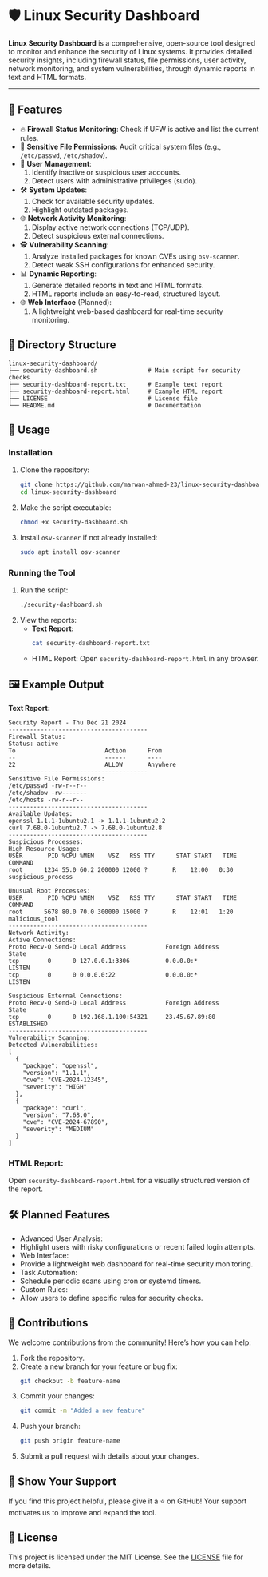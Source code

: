 # 🛡️ Linux Security Dashboard

**Linux Security Dashboard** is a comprehensive, open-source tool designed to monitor and enhance the security of Linux systems. It provides detailed security insights, including firewall status, file permissions, user activity, network monitoring, and system vulnerabilities, through dynamic reports in text and HTML formats.

---

## 🚀 Features
- 🔥 **Firewall Status Monitoring**: Check if UFW is active and list the current rules.
- 🔐 **Sensitive File Permissions**: Audit critical system files (e.g., `/etc/passwd`, `/etc/shadow`).
- 👤 **User Management**:
  1. Identify inactive or suspicious user accounts.
  2. Detect users with administrative privileges (sudo).
- 🛠️ **System Updates**:
  1. Check for available security updates.
  2. Highlight outdated packages.
- 🌐 **Network Activity Monitoring**:
  1. Display active network connections (TCP/UDP).
  2. Detect suspicious external connections.
- 🕵️ **Vulnerability Scanning**:
  1. Analyze installed packages for known CVEs using `osv-scanner`.
  2. Detect weak SSH configurations for enhanced security.
- 📊 **Dynamic Reporting**:
  1. Generate detailed reports in text and HTML formats.
  2. HTML reports include an easy-to-read, structured layout.
- 🌐 **Web Interface** (Planned):
  1. A lightweight web-based dashboard for real-time security monitoring.


## 📂 Directory Structure

```plaintext
linux-security-dashboard/
├── security-dashboard.sh              # Main script for security checks
├── security-dashboard-report.txt      # Example text report
├── security-dashboard-report.html     # Example HTML report
├── LICENSE                            # License file
└── README.md                          # Documentation
```

## 📖 Usage
### Installation
1. Clone the repository:
    ```bash
    git clone https://github.com/marwan-ahmed-23/linux-security-dashboard.git
    cd linux-security-dashboard
    ```
2. Make the script executable:
    ```bash
    chmod +x security-dashboard.sh
    ```
3. Install `osv-scanner` if not already installed:
    ```bash
    sudo apt install osv-scanner
    ```
### Running the Tool
1. Run the script:
    ```bash
    ./security-dashboard.sh
    ```
2. View the reports:
    - **Text Report:**
        ```bash
        cat security-dashboard-report.txt
        ```
    - HTML Report: Open `security-dashboard-report.html` in any browser.

## 🖼️ Example Output
**Text Report:**
```plaintext
Security Report - Thu Dec 21 2024
---------------------------------------
Firewall Status:
Status: active
To                         Action      From
--                         ------      ----
22                         ALLOW       Anywhere
---------------------------------------
Sensitive File Permissions:
/etc/passwd -rw-r--r--
/etc/shadow -rw-------
/etc/hosts -rw-r--r--
---------------------------------------
Available Updates:
openssl 1.1.1-1ubuntu2.1 -> 1.1.1-1ubuntu2.2
curl 7.68.0-1ubuntu2.7 -> 7.68.0-1ubuntu2.8
---------------------------------------
Suspicious Processes:
High Resource Usage:
USER       PID %CPU %MEM    VSZ   RSS TTY      STAT START   TIME COMMAND
root      1234 55.0 60.2 200000 12000 ?       R    12:00   0:30 suspicious_process

Unusual Root Processes:
USER       PID %CPU %MEM    VSZ   RSS TTY      STAT START   TIME COMMAND
root      5678 80.0 70.0 300000 15000 ?       R    12:01   1:20 malicious_tool
---------------------------------------
Network Activity:
Active Connections:
Proto Recv-Q Send-Q Local Address           Foreign Address         State
tcp        0      0 127.0.0.1:3306          0.0.0.0:*               LISTEN
tcp        0      0 0.0.0.0:22              0.0.0.0:*               LISTEN

Suspicious External Connections:
Proto Recv-Q Send-Q Local Address           Foreign Address         State
tcp        0      0 192.168.1.100:54321     23.45.67.89:80          ESTABLISHED
---------------------------------------
Vulnerability Scanning:
Detected Vulnerabilities:
[
  {
    "package": "openssl",
    "version": "1.1.1",
    "cve": "CVE-2024-12345",
    "severity": "HIGH"
  },
  {
    "package": "curl",
    "version": "7.68.0",
    "cve": "CVE-2024-67890",
    "severity": "MEDIUM"
  }
]
```

### HTML Report:
Open `security-dashboard-report.html` for a visually structured version of the report.

## 🛠️ Planned Features
- Advanced User Analysis:
- Highlight users with risky configurations or recent failed login attempts.
- Web Interface:
- Provide a lightweight web dashboard for real-time security monitoring.
- Task Automation:
- Schedule periodic scans using cron or systemd timers.
- Custom Rules:
- Allow users to define specific rules for security checks.

## 🤝 Contributions
We welcome contributions from the community! Here’s how you can help:

1. Fork the repository.
2. Create a new branch for your feature or bug fix:
    ```bash
    git checkout -b feature-name
    ```
3. Commit your changes:
    ```bash
    git commit -m "Added a new feature"
    ```
4. Push your branch:
    ```bash
    git push origin feature-name
    ```
5. Submit a pull request with details about your changes.

## 🌟 Show Your Support
If you find this project helpful, please give it a ⭐ on GitHub! Your support motivates us to improve and expand the tool.

## 🔖 License
This project is licensed under the MIT License. See the [LICENSE](LICENSE) file for more details.
